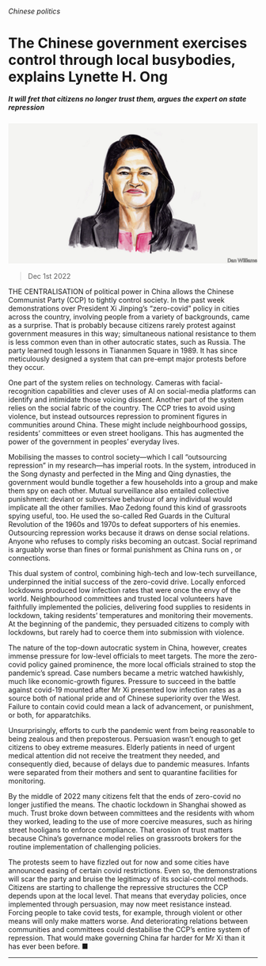 ###### Chinese politics

# The Chinese government exercises control through local busybodies, explains Lynette H. Ong 

##### It will fret that citizens no longer trust them, argues the expert on state repression 

![image](images/20221203_BID003.jpg) 

> Dec 1st 2022 

THE CENTRALISATION of political power in China allows the Chinese Communist Party (CCP) to tightly control society. In the past week demonstrations over President Xi Jinping’s “zero-covid” policy in cities across the country, involving people from a variety of backgrounds, came as a surprise. That is probably because citizens rarely protest against government measures in this way; simultaneous national resistance to them is less common even than in other autocratic states, such as Russia. The party learned tough lessons in Tiananmen Square in 1989. It has since meticulously designed a system that can pre-empt major protests before they occur.

One part of the system relies on technology. Cameras with facial-recognition capabilities and clever uses of AI on social-media platforms can identify and intimidate those voicing dissent. Another part of the system relies on the social fabric of the country. The CCP tries to avoid using violence, but instead outsources repression to prominent figures in communities around China. These might include neighbourhood gossips, residents’ committees or even street hooligans. This has augmented the power of the government in peoples’ everyday lives.

Mobilising the masses to control society—which I call “outsourcing repression” in my research—has imperial roots. In the  system, introduced in the Song dynasty and perfected in the Ming and Qing dynasties, the government would bundle together a few households into a group and make them spy on each other. Mutual surveillance also entailed collective punishment: deviant or subversive behaviour of any individual would implicate all the other families. Mao Zedong found this kind of grassroots spying useful, too. He used the so-called Red Guards in the Cultural Revolution of the 1960s and 1970s to defeat supporters of his enemies. Outsourcing repression works because it draws on dense social relations. Anyone who refuses to comply risks becoming an outcast. Social reprimand is arguably worse than fines or formal punishment as China runs on , or connections. 

This dual system of control, combining high-tech and low-tech surveillance, underpinned the initial success of the zero-covid drive. Locally enforced lockdowns produced low infection rates that were once the envy of the world. Neighbourhood committees and trusted local volunteers have faithfully implemented the policies, delivering food supplies to residents in lockdown, taking residents’ temperatures and monitoring their movements. At the beginning of the pandemic, they persuaded citizens to comply with lockdowns, but rarely had to coerce them into submission with violence.

The nature of the top-down autocratic system in China, however, creates immense pressure for low-level officials to meet targets. The more the zero-covid policy gained prominence, the more local officials strained to stop the pandemic’s spread. Case numbers became a metric watched hawkishly, much like economic-growth figures. Pressure to succeed in the battle against covid-19 mounted after Mr Xi presented low infection rates as a source both of national pride and of Chinese superiority over the West. Failure to contain covid could mean a lack of advancement, or punishment, or both, for apparatchiks. 

Unsurprisingly, efforts to curb the pandemic went from being reasonable to being zealous and then preposterous. Persuasion wasn’t enough to get citizens to obey extreme measures. Elderly patients in need of urgent medical attention did not receive the treatment they needed, and consequently died, because of delays due to pandemic measures. Infants were separated from their mothers and sent to quarantine facilities for monitoring. 

By the middle of 2022 many citizens felt that the ends of zero-covid no longer justified the means. The chaotic lockdown in Shanghai showed as much. Trust broke down between committees and the residents with whom they worked, leading to the use of more coercive measures, such as hiring street hooligans to enforce compliance. That erosion of trust matters because China’s governance model relies on grassroots brokers for the routine implementation of challenging policies.

The protests seem to have fizzled out for now and some cities have announced easing of certain covid restrictions. Even so, the demonstrations will scar the party and bruise the legitimacy of its social-control methods. Citizens are starting to challenge the repressive structures the CCP depends upon at the local level. That means that everyday policies, once implemented through persuasion, may now meet resistance instead. Forcing people to take covid tests, for example, through violent or other means will only make matters worse. And deteriorating relations between communities and committees could destabilise the CCP’s entire system of repression. That would make governing China far harder for Mr Xi than it has ever been before. ■

_______________ 


